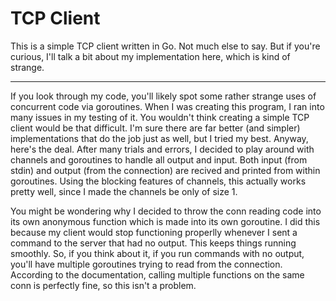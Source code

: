 # TCP Client

This is a simple TCP client written in Go. Not much else to say. But if you're curious, I'll talk a bit about my implementation here, which is kind of strange. 

---

If you look through my code, you'll likely spot some rather strange uses of concurrent code via goroutines. When I was creating this program, I ran into many issues in my testing of it. You wouldn't think creating a simple TCP client would be that difficult. I'm sure there are far better (and simpler) implementations that do the job just as well, but I tried my best. Anyway, here's the deal. After many trials and errors, I decided to play around with channels and goroutines to handle all output and input. Both input (from stdin) and output (from the connection) are recived and printed from within goroutines. Using the blocking features of channels, this actually works pretty well, since I made the channels be only of size 1. 

You might be wondering why I decided to throw the conn reading code into its own anonymous function which is made into its own goroutine. I did this because my client would stop functioning properlly whenever I sent a command to the server that had no output. This keeps things running smoothly. So, if you think about it, if you run commands with no output, you'll have multiple goroutines trying to read from the connection. According to the documentation, calling multiple functions on the same conn is perfectly fine, so this isn't a problem. 